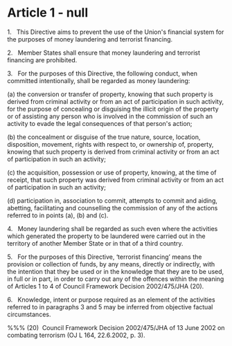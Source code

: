 # Article 1 - null


1.   This Directive aims to prevent the use of the Union's financial system for the purposes of money laundering and terrorist financing.

2.   Member States shall ensure that money laundering and terrorist financing are prohibited.

3.   For the purposes of this Directive, the following conduct, when committed intentionally, shall be regarded as money laundering:

(a) the conversion or transfer of property, knowing that such property is derived from criminal activity or from an act of participation in such activity, for the purpose of concealing or disguising the illicit origin of the property or of assisting any person who is involved in the commission of such an activity to evade the legal consequences of that person's action;

(b) the concealment or disguise of the true nature, source, location, disposition, movement, rights with respect to, or ownership of, property, knowing that such property is derived from criminal activity or from an act of participation in such an activity;

(c) the acquisition, possession or use of property, knowing, at the time of receipt, that such property was derived from criminal activity or from an act of participation in such an activity;

(d) participation in, association to commit, attempts to commit and aiding, abetting, facilitating and counselling the commission of any of the actions referred to in points (a), (b) and (c).

4.   Money laundering shall be regarded as such even where the activities which generated the property to be laundered were carried out in the territory of another Member State or in that of a third country.

5.   For the purposes of this Directive, ‘terrorist financing’ means the provision or collection of funds, by any means, directly or indirectly, with the intention that they be used or in the knowledge that they are to be used, in full or in part, in order to carry out any of the offences within the meaning of Articles 1 to 4 of Council Framework Decision 2002/475/JHA (20).

6.   Knowledge, intent or purpose required as an element of the activities referred to in paragraphs 3 and 5 may be inferred from objective factual circumstances.

%%% (20)  Council Framework Decision 2002/475/JHA of 13 June 2002 on combating terrorism (OJ L 164, 22.6.2002, p. 3).

